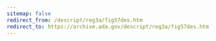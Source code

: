 ```yaml
---
sitemap: false 
redirect_from: /descript/reg3a/fig57des.htm 
redirect_to: https://archive.ada.gov/descript/reg3a/fig57des.htm 
---
```

